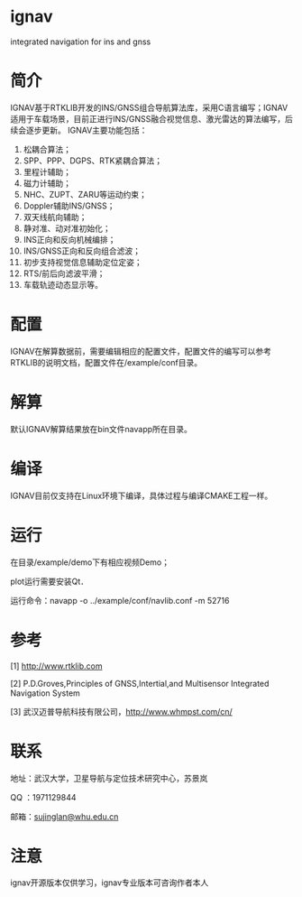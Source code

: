 # ignav
integrated navigation for ins and gnss

# 简介
IGNAV基于RTKLIB开发的INS/GNSS组合导航算法库，采用C语言编写；IGNAV适用于车载场景，目前正进行INS/GNSS融合视觉信息、激光雷达的算法编写，后续会逐步更新。
IGNAV主要功能包括：
  1. 松耦合算法；
  2. SPP、PPP、DGPS、RTK紧耦合算法；
  3. 里程计辅助；
  4. 磁力计辅助；
  5. NHC、ZUPT、ZARU等运动约束；
  6. Doppler辅助INS/GNSS；
  7. 双天线航向辅助；
  8. 静对准、动对准初始化；
  9. INS正向和反向机械编排；
  10. INS/GNSS正向和反向组合滤波；
  11. 初步支持视觉信息辅助定位定姿；
  12. RTS/前后向滤波平滑；
  13. 车载轨迹动态显示等。

# 配置
IGNAV在解算数据前，需要编辑相应的配置文件，配置文件的编写可以参考RTKLIB的说明文档，配置文件在/example/conf目录。

# 解算
默认IGNAV解算结果放在bin文件navapp所在目录。

# 编译
IGNAV目前仅支持在Linux环境下编译，具体过程与编译CMAKE工程一样。

# 运行
在目录/example/demo下有相应视频Demo；

plot运行需要安装Qt．

运行命令：navapp -o ../example/conf/navlib.conf -m 52716

# 参考
[1] http://www.rtklib.com

[2] P.D.Groves,Principles of GNSS,Intertial,and Multisensor Integrated Navigation System

[3] 武汉迈普导航科技有限公司，http://www.whmpst.com/cn/

# 联系
地址：武汉大学，卫星导航与定位技术研究中心，苏景岚

QQ  ：1971129844

邮箱：sujinglan@whu.edu.cn

# 注意
ignav开源版本仅供学习，ignav专业版本可咨询作者本人
